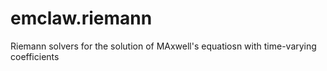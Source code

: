 # emclaw.riemann
Riemann solvers for the solution of MAxwell's equatiosn with time-varying coefficients
